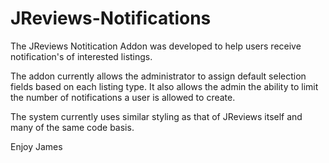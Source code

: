 # JReviews-Notifications
The JReviews Notitication Addon was developed to help users receive notification's of interested listings.

The addon currently allows the administrator to assign default selection fields based on each listing type. It also allows the admin the ability to limit the number of notifications a user is allowed to create. 

The system currently uses similar styling as that of JReviews itself and many of the same code basis.

Enjoy
James

